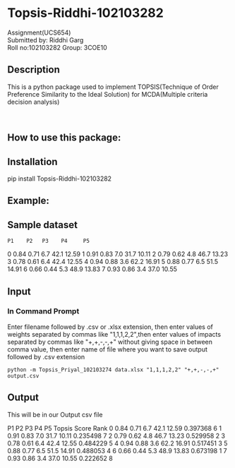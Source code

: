 # Topsis-Riddhi-102103282

Assignment(UCS654)<br>
Submitted by: Riddhi Garg<br>
Roll no:102103282
Group: 3COE10

## Description

This is a python package used to implement TOPSIS(Technique of Order Preference Similarity to the Ideal Solution) for MCDA(Multiple criteria decision analysis)

<br>

## How to use this package:

## Installation

pip install Topsis-Riddhi-102103282

## Example:

## Sample dataset

    P1    P2   P3    P4     P5

0 0.84 0.71 6.7 42.1 12.59
1 0.91 0.83 7.0 31.7 10.11
2 0.79 0.62 4.8 46.7 13.23
3 0.78 0.61 6.4 42.4 12.55
4 0.94 0.88 3.6 62.2 16.91
5 0.88 0.77 6.5 51.5 14.91
6 0.66 0.44 5.3 48.9 13.83
7 0.93 0.86 3.4 37.0 10.55

## Input

### In Command Prompt

Enter filename followed by .csv or .xlsx extension, then enter values of weights separated by commas like "1,1,1,2,2",then enter values of impacts separated by commas like "+,+,-,-,+" without giving space in between comma value, then enter name of file where you want to save output followed by .csv extension

```
python -m Topsis_Priyal_102103274 data.xlsx "1,1,1,2,2" "+,+,-,-,+" output.csv
```

## Output

This will be in our Output csv file

P1 P2 P3 P4 P5 Topsis Score Rank
0 0.84 0.71 6.7 42.1 12.59 0.397368 6
1 0.91 0.83 7.0 31.7 10.11 0.235498 7
2 0.79 0.62 4.8 46.7 13.23 0.529958 2
3 0.78 0.61 6.4 42.4 12.55 0.484229 5
4 0.94 0.88 3.6 62.2 16.91 0.517451 3
5 0.88 0.77 6.5 51.5 14.91 0.488053 4
6 0.66 0.44 5.3 48.9 13.83 0.673198 1
7 0.93 0.86 3.4 37.0 10.55 0.222652 8
